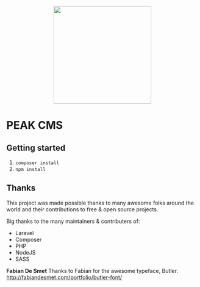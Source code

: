 <p align="center">
  <img style="display:block;margin:0 auto;" src="https://peaknet.no/images/branding/peak-network/logo/black/icon.svg" width="256px">
</p>

# PEAK CMS

## Getting started
1. ``composer install``
2. ``npm install``

## Thanks
This project was made possible thanks to many awesome folks around the world and their contributions to free & open source projects.

Big thanks to the many maintainers & contributers of:
* Laravel
* Composer
* PHP
* NodeJS
* SASS

**Fabian De Smet**
Thanks to Fabian for the awesome typeface, Butler.
http://fabiandesmet.com/portfolio/butler-font/
